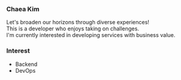 ### **Chaea Kim** 
Let's broaden our horizons through diverse experiences!  
This is a developer who enjoys taking on challenges.  
I'm currently interested in developing services with business value.

### Interest
- Backend
- DevOps
